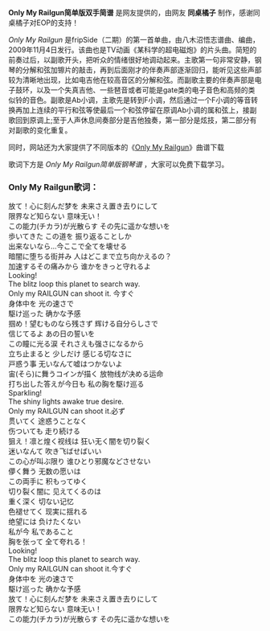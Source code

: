 

**Only My Railgun简单版双手简谱** 是网友提供的，由网友 **同桌橘子** 制作，感谢同桌橘子对EOP的支持！

_Only My Railgun_
是fripSide（二期）的第一首单曲，由八木沼悟志谱曲、编曲，2009年11月4日发行。该曲也是TV动画《某科学的超电磁炮》的片头曲。简短的前奏过后，以副歌开头，把听众的情绪很好地调动起来。主歌第一句非常安静，钢琴的分解和弦加镲片的敲击，再到后面刚才的伴奏声部逐渐回归，能听见这些声部较为清晰地出现，比如电吉他在较高音区的分解和弦。而副歌主要的伴奏声部是电子鼓环，以及一个失真吉他、一些琶音或者可能是gate类的电子音色和高频的类似铃的音色。副歌是Ab小调，主歌先是转到F小调，然后通过一个F小调的等音转换再加上连续的平行和弦等使最后一个和弦停留在原调Ab小调的属和弦上，接副歌回到原调上;至于人声休息间奏部分是吉他独奏，第一部分是炫技，第二部分有对副歌的变化重复。

同时，网站还为大家提供了不同版本的《[Only My Railgun](Music-1644-Only-My-Railgun-FripSide.html
"Only My Railgun")》曲谱下载

歌词下方是 _Only My Railgun简单版钢琴谱_ ，大家可以免费下载学习。

### Only My Railgun歌词：

放て！心に刻んだ梦を 未来さえ置き去りにして  
限界など知らない 意味无い！  
この能力(チカラ)が光散らす その先に遥かな想いを  
歩いてきた この道を 振り返ることしか  
出来ないなら…今ここで全てを壊せる  
暗闇に堕ちる街并み 人はどこまで立ち向かえるの？  
加速するその痛みから 谁かをきっと守れるよ  
Looking!  
The blitz loop this planet to search way.  
Only my RAILGUN can shoot it. 今すぐ  
身体中を 光の速さで  
駆け巡った 确かな予感  
掴め！望むものなら残さず 辉ける自分らしさで  
信じてるよ あの日の誓いを  
この瞳に光る涙 それさえも强さになるから  
立ち止まると 少しだけ 感じる切なさに  
戸惑う事 无いなんて嘘はつかないよ  
宙(そら)に舞うコインが描く 放物线が决める运命  
打ち出した答えが今日も 私の胸を駆け巡る  
Sparkling!  
The shiny lights awake true desire.  
Only my RAILGUN can shoot it.必ず  
贯いてく 途惑うことなく  
伤ついても 走り続ける  
狙え！凛と煌く视线は 狂い无く闇を切り裂く  
迷いなんて 吹き飞ばせばいい  
この心が叫ぶ限り 谁ひとり邪魔などさせない  
儚く舞う 无数の愿いは  
この両手に 积もってゆく  
切り裂く闇に 见えてくるのは  
重く深く 切ない记忆  
色褪せてく 现実に揺れる  
绝望には 负けたくない  
私が今 私であること  
胸を张って 全て夸れる！  
Looking!  
The blitz loop this planet to search way.  
Only my RAILGUN can shoot it.今すぐ  
身体中を 光の速さで  
駆け巡った 确かな予感  
放て！心に刻んだ梦を 未来さえ置き去りにして  
限界など知らない 意味无い！  
この能力(チカラ)が光散らす その先に遥かな想いを  

